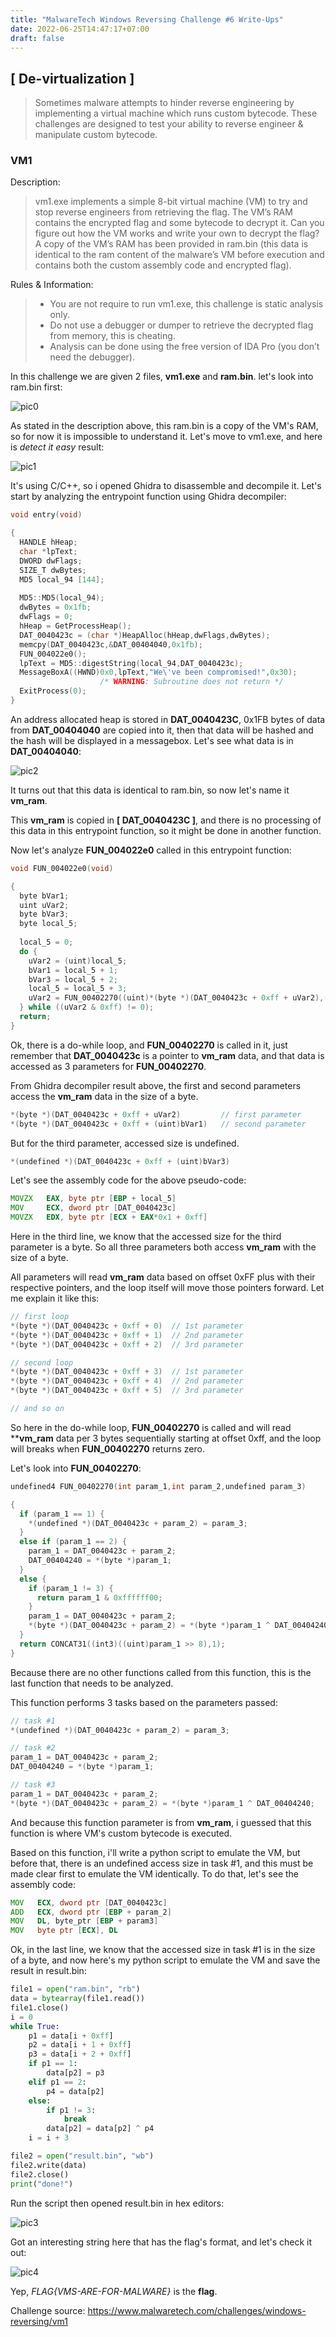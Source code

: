 ```yaml
---
title: "MalwareTech Windows Reversing Challenge #6 Write-Ups"
date: 2022-06-25T14:47:17+07:00
draft: false
---
```


## [ De-virtualization ]
> Sometimes malware attempts to hinder reverse engineering by implementing a virtual machine which runs custom bytecode. These challenges are designed to test your ability to reverse engineer & manipulate custom bytecode.


### VM1
Description:
> vm1.exe implements a simple 8-bit virtual machine (VM) to try and stop reverse engineers from retrieving the flag. The VM’s RAM contains the encrypted flag and some bytecode to decrypt it. Can you figure out how the VM works and write your own to decrypt the flag? A copy of the VM’s RAM has been provided in ram.bin (this data is identical to the ram content of the malware’s VM before execution and contains both the custom assembly code and encrypted flag).


Rules & Information:
> * You are not require to run vm1.exe, this challenge is static analysis only.
> * Do not use a debugger or dumper to retrieve the decrypted flag from memory, this is cheating.
> * Analysis can be done using the free version of IDA Pro (you don’t need the debugger).


In this challenge we are given 2 files, **vm1.exe** and **ram.bin**. let's look into ram.bin first:

![pic0](Snipaste_2022-06-25_16-34-45.jpg)


As stated in the description above, this ram.bin is a copy of the VM's RAM, so for now it is impossible to understand it. Let's move to vm1.exe, and here is *detect it easy* result:

![pic1](Snipaste_2022-06-25_15-46-46.jpg)


It's using C/C++, so i opened Ghidra to disassemble and decompile it. Let's start by analyzing the entrypoint function using Ghidra decompiler:

```cpp
void entry(void)

{
  HANDLE hHeap;
  char *lpText;
  DWORD dwFlags;
  SIZE_T dwBytes;
  MD5 local_94 [144];
  
  MD5::MD5(local_94);
  dwBytes = 0x1fb;
  dwFlags = 0;
  hHeap = GetProcessHeap();
  DAT_0040423c = (char *)HeapAlloc(hHeap,dwFlags,dwBytes);
  memcpy(DAT_0040423c,&DAT_00404040,0x1fb);
  FUN_004022e0();
  lpText = MD5::digestString(local_94,DAT_0040423c);
  MessageBoxA((HWND)0x0,lpText,"We\'ve been compromised!",0x30);
                    /* WARNING: Subroutine does not return */
  ExitProcess(0);
}
```

An address allocated heap is stored in **DAT_0040423C**, 0x1FB bytes of data from **DAT_00404040** are copied into it, then that data will be hashed and the hash will be displayed in a messagebox. Let's see what data is in **DAT_00404040**:

![pic2](Snipaste_2022-06-25_16-24-10.jpg)


It turns out that this data is identical to ram.bin, so now let's name it **vm_ram**.

This **vm_ram** is copied in **[ DAT_0040423C ]**, and there is no processing of this data in this entrypoint function, so it might be done in another function.

Now let's analyze **FUN_004022e0** called in this entrypoint function:

```cpp
void FUN_004022e0(void)

{
  byte bVar1;
  uint uVar2;
  byte bVar3;
  byte local_5;
  
  local_5 = 0;
  do {
    uVar2 = (uint)local_5;
    bVar1 = local_5 + 1;
    bVar3 = local_5 + 2;
    local_5 = local_5 + 3;
    uVar2 = FUN_00402270((uint)*(byte *)(DAT_0040423c + 0xff + uVar2),(uint)*(byte *)(DAT_0040423c + 0xff + (uint)bVar1),*(undefined *)(DAT_0040423c + 0xff + (uint)bVar3));
  } while ((uVar2 & 0xff) != 0);
  return;
}
```


Ok, there is a do-while loop, and **FUN_00402270** is called in it, just remember that **DAT_0040423c** is a pointer to **vm_ram** data, and that data is accessed as 3 parameters for **FUN_00402270**.

From Ghidra decompiler result above, the first and second parameters access the **vm_ram** data in the size of a byte.

```cpp
*(byte *)(DAT_0040423c + 0xff + uVar2)         // first parameter
*(byte *)(DAT_0040423c + 0xff + (uint)bVar1)   // second parameter
```

But for the third parameter, accessed size is undefined.

```cpp
*(undefined *)(DAT_0040423c + 0xff + (uint)bVar3)
```

Let's see the assembly code for the above pseudo-code:

```asm
MOVZX   EAX, byte ptr [EBP + local_5]
MOV     ECX, dword ptr [DAT_0040423c]
MOVZX   EDX, byte ptr [ECX + EAX*0x1 + 0xff]
```

Here in the third line, we know that the accessed size for the third parameter is a byte. So all three parameters both access **vm_ram** with the size of a byte.

All parameters will read **vm_ram** data based on offset 0xFF plus with their respective pointers, and the loop itself will move those pointers forward. Let me explain it like this:

```cpp
// first loop
*(byte *)(DAT_0040423c + 0xff + 0)  // 1st parameter
*(byte *)(DAT_0040423c + 0xff + 1)  // 2nd parameter
*(byte *)(DAT_0040423c + 0xff + 2)  // 3rd parameter

// second loop
*(byte *)(DAT_0040423c + 0xff + 3)  // 1st parameter
*(byte *)(DAT_0040423c + 0xff + 4)  // 2nd parameter
*(byte *)(DAT_0040423c + 0xff + 5)  // 3rd parameter

// and so on
```

So here in the do-while loop, **FUN_00402270** is called and will read ****vm_ram** data per 3 bytes sequentially starting at offset 0xff, and the loop will breaks when **FUN_00402270** returns zero.

Let's look into **FUN_00402270**:

```cpp
undefined4 FUN_00402270(int param_1,int param_2,undefined param_3)

{
  if (param_1 == 1) {
    *(undefined *)(DAT_0040423c + param_2) = param_3;
  }
  else if (param_1 == 2) {
    param_1 = DAT_0040423c + param_2;
    DAT_00404240 = *(byte *)param_1;
  }
  else {
    if (param_1 != 3) {
      return param_1 & 0xffffff00;
    }
    param_1 = DAT_0040423c + param_2;
    *(byte *)(DAT_0040423c + param_2) = *(byte *)param_1 ^ DAT_00404240;
  }
  return CONCAT31((int3)((uint)param_1 >> 8),1);
}
```

Because there are no other functions called from this function, this is the last function that needs to be analyzed.

This function performs 3 tasks based on the parameters passed:

```cpp
// task #1
*(undefined *)(DAT_0040423c + param_2) = param_3;

// task #2
param_1 = DAT_0040423c + param_2;
DAT_00404240 = *(byte *)param_1;

// task #3
param_1 = DAT_0040423c + param_2;
*(byte *)(DAT_0040423c + param_2) = *(byte *)param_1 ^ DAT_00404240;
```

And because this function parameter is from **vm_ram**, i guessed that this function is where VM's custom bytecode is executed.

Based on this function, i'll write a python script to emulate the VM, but before that, there is an undefined access size in task #1, and this must be made clear first to emulate the VM identically. To do that, let's see the assembly code:

```asm
MOV   ECX, dword ptr [DAT_0040423c]
ADD   ECX, dword ptr [EBP + param_2]
MOV   DL, byte_ptr [EBP + param3]
MOV   byte ptr [ECX], DL
```

Ok, in the last line, we know that the accessed size in task #1 is in the size of a byte, and now here's my python script to emulate the VM and save the result in result.bin:

```python
file1 = open("ram.bin", "rb")
data = bytearray(file1.read())
file1.close()
i = 0
while True:
    p1 = data[i + 0xff]
    p2 = data[i + 1 + 0xff]
    p3 = data[i + 2 + 0xff]
    if p1 == 1:
        data[p2] = p3
    elif p1 == 2:
        p4 = data[p2]
    else:
        if p1 != 3:
            break
        data[p2] = data[p2] ^ p4
    i = i + 3

file2 = open("result.bin", "wb")
file2.write(data)
file2.close()
print("done!")
```

Run the script then opened result.bin in hex editors:

![pic3](Snipaste_2022-06-27_12-10-36.jpg)


Got an interesting string here that has the flag's format, and let's check it out:

![pic4](Snipaste_2022-06-27_12-17-03.jpg)


Yep, *FLAG{VMS-ARE-FOR-MALWARE}* is the **flag**.

Challenge source: <https://www.malwaretech.com/challenges/windows-reversing/vm1>
